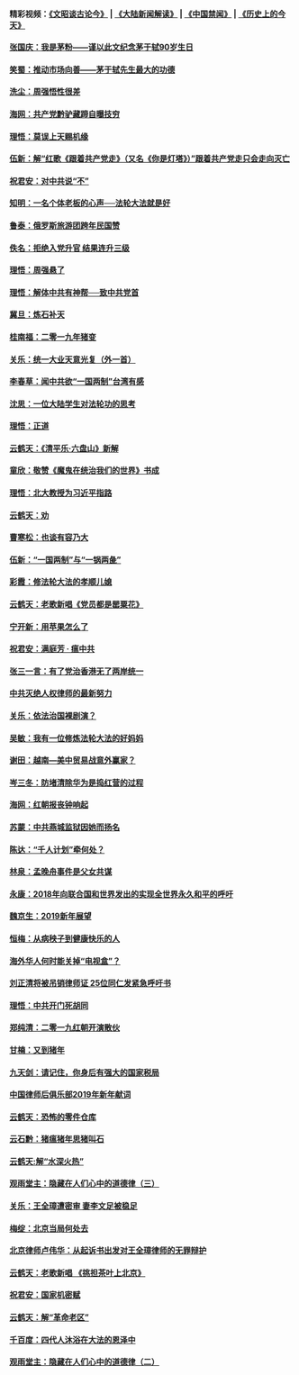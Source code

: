 #### 精彩视频：[《文昭谈古论今》](https://github.com/gfw-breaker/wenzhao/blob/master/README.md?t=01140930) | [《大陆新闻解读》](https://github.com/gfw-breaker/ntdtv-comedy/blob/master/README.md?t=01140930) | [《中国禁闻》](https://github.com/gfw-breaker/ntdtv-news/blob/master/README.md?t=01140930) | [《历史上的今天》](https://github.com/gfw-breaker/today-in-history/blob/master/README.md?t=01140930) 

#### [张国庆：我是茅粉——谨以此文纪念茅于轼90岁生日](../pages/nsc993/n10974477.md?t=01140930) 

#### [笑蜀：推动市场向善——茅于轼先生最大的功德](../pages/nsc993/n10974451.md?t=01140930) 

#### [洗尘：周强悟性很差](../pages/nsc993/n10973701.md?t=01140930) 

#### [海网：共产党黔驴藏蹄自曝技穷](../pages/nsc993/n10969562.md?t=01140930) 

#### [理悟：莫误上天赐机缘](../pages/nsc993/n10969514.md?t=01140930) 

#### [伍新：解“红歌《跟着共产党走》（又名《你是灯塔》）”跟着共产党走只会走向灭亡](../pages/nsc993/n10969074.md?t=01140930) 

#### [祝君安：对中共说“不”](../pages/nsc993/n10968464.md?t=01140930) 

#### [知明：一名个体老板的心声──法轮大法就是好](../pages/nsc993/n10967473.md?t=01140930) 

#### [鲁泰：俄罗斯旅游团跨年民国赞](../pages/nsc993/n10967035.md?t=01140930) 

#### [佚名：拒绝入党升官  结果连升三级](../pages/nsc993/n10965069.md?t=01140930) 

#### [理悟：周强悬了](../pages/nsc993/n10965044.md?t=01140930) 

#### [理悟：解体中共有神帮──致中共党首](../pages/nsc993/n10963824.md?t=01140930) 

#### [冀旦：炼石补天](../pages/nsc993/n10963818.md?t=01140930) 

#### [桂南福：二零一九年猪变](../pages/nsc993/n10963774.md?t=01140930) 

#### [关乐：统一大业天意光复（外一首）](../pages/nsc993/n10963765.md?t=01140930) 

#### [李春草：闻中共欲“一国两制”台湾有感](../pages/nsc993/n10963761.md?t=01140930) 

#### [沈思：一位大陆学生对法轮功的思考](../pages/nsc993/n10960706.md?t=01140930) 

#### [理悟：正道](../pages/nsc993/n10960529.md?t=01140930) 

#### [云鹤天：《清平乐‧六盘山》新解](../pages/nsc993/n10959258.md?t=01140930) 

#### [童欣：敬赞《魔鬼在统治我们的世界》书成](../pages/nsc993/n10959244.md?t=01140930) 

#### [理悟：北大教授为习近平指路](../pages/nsc993/n10959234.md?t=01140930) 

#### [云鹤天：劝](../pages/nsc993/n10959226.md?t=01140930) 

#### [曹寒松：也谈有容乃大](../pages/nsc993/n10959191.md?t=01140930) 

#### [伍新：“一国两制”与“一锅两彘”](../pages/nsc993/n10958297.md?t=01140930) 

#### [彩霞：修法轮大法的孝顺儿媳](../pages/nsc993/n10958333.md?t=01140930) 

#### [云鹤天：老歌新唱《党员都是罂粟花》](../pages/nsc993/n10958225.md?t=01140930) 

#### [宁开新：用苹果怎么了](../pages/nsc993/n10955962.md?t=01140930) 

#### [祝君安：满庭芳 · 瘟中共](../pages/nsc993/n10955949.md?t=01140930) 

#### [张三一言：有了党治香港无了两岸统一](../pages/nsc993/n10955943.md?t=01140930) 

#### [中共灭绝人权律师的最新努力](../pages/nsc993/n10954725.md?t=01140930) 

#### [关乐：依法治国裸剧演？](../pages/nsc993/n10952420.md?t=01140930) 

#### [吴敏：我有一位修炼法轮大法的好妈妈](../pages/nsc993/n10952484.md?t=01140930) 

#### [谢田：越南—美中贸易战意外赢家？](../pages/nsc993/n10940351.md?t=01140930) 

#### [岑三冬：防堵清除华为是捣红营的过程](../pages/nsc993/n10952342.md?t=01140930) 

#### [海网：红朝报丧钟响起](../pages/nsc993/n10951480.md?t=01140930) 

#### [苏蒙：中共燕城监狱因她而扬名](../pages/nsc993/n10951476.md?t=01140930) 

#### [陈达：“千人计划”牵何处？](../pages/nsc993/n10951466.md?t=01140930) 

#### [林泉：孟晚舟事件是父女共谋](../pages/nsc993/n10947780.md?t=01140930) 

#### [永康：2018年向联合国和世界发出的实现全世界永久和平的呼吁](../pages/nsc993/n10947756.md?t=01140930) 

#### [魏京生：2019新年展望](../pages/nsc993/n10947691.md?t=01140930) 

#### [恒梅：从病秧子到健康快乐的人](../pages/nsc993/n10947469.md?t=01140930) 

#### [海外华人何时能关掉“电视盒”？](../pages/nsc993/n10945406.md?t=01140930) 

#### [刘正清将被吊销律师证 25位同仁发紧急呼吁书](../pages/nsc993/n10944361.md?t=01140930) 

#### [理悟：中共开门死胡同](../pages/nsc993/n10944908.md?t=01140930) 

#### [郑纯清：二零一九红朝开演散伙](../pages/nsc993/n10944905.md?t=01140930) 

#### [甘楠：又到猪年](../pages/nsc993/n10944903.md?t=01140930) 

#### [九天剑：请记住，你身后有强大的国家税局](../pages/nsc993/n10944885.md?t=01140930) 

#### [中国律师后俱乐部2019年新年献词](../pages/nsc993/n10944348.md?t=01140930) 

#### [云鹤天：恐怖的零件仓库](../pages/nsc993/n10942847.md?t=01140930) 

#### [云石黔：猪瘟猪年思猪叫石](../pages/nsc993/n10943180.md?t=01140930) 

#### [云鹤天:解“水深火热”](../pages/nsc993/n10942828.md?t=01140930) 

#### [观雨堂主：隐藏在人们心中的道德律（三）](../pages/nsc993/n10941445.md?t=01140930) 

#### [关乐：王全璋遭密审 妻李文足被稳足](../pages/nsc993/n10941420.md?t=01140930) 

#### [梅绽：北京当局何处去](../pages/nsc993/n10941407.md?t=01140930) 

#### [北京律师卢伟华：从起诉书出发对王全璋律师的无罪辩护](../pages/nsc993/n10939303.md?t=01140930) 

#### [云鹤天：老歌新唱 《挑担茶叶上北京》](../pages/nsc993/n10937870.md?t=01140930) 

#### [祝君安：国家机密赋](../pages/nsc993/n10937863.md?t=01140930) 

#### [云鹤天：解“革命老区”](../pages/nsc993/n10937858.md?t=01140930) 

#### [千百度：四代人沐浴在大法的恩泽中](../pages/nsc993/n10937630.md?t=01140930) 

#### [观雨堂主：隐藏在人们心中的道德律（二）](../pages/nsc993/n10937219.md?t=01140930) 

